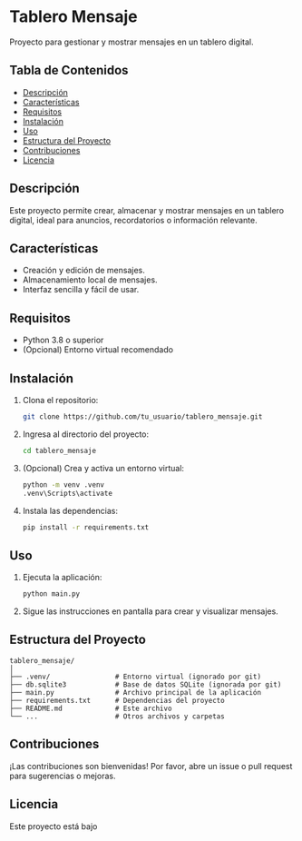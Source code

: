 # Tablero Mensaje

Proyecto para gestionar y mostrar mensajes en un tablero digital.

## Tabla de Contenidos

- [Descripción](#descripción)
- [Características](#características)
- [Requisitos](#requisitos)
- [Instalación](#instalación)
- [Uso](#uso)
- [Estructura del Proyecto](#estructura-del-proyecto)
- [Contribuciones](#contribuciones)
- [Licencia](#licencia)

## Descripción

Este proyecto permite crear, almacenar y mostrar mensajes en un tablero digital, ideal para anuncios, recordatorios o información relevante.

## Características

- Creación y edición de mensajes.
- Almacenamiento local de mensajes.
- Interfaz sencilla y fácil de usar.

## Requisitos

- Python 3.8 o superior
- (Opcional) Entorno virtual recomendado

## Instalación

1. Clona el repositorio:
   ```sh
   git clone https://github.com/tu_usuario/tablero_mensaje.git
   ```
2. Ingresa al directorio del proyecto:
   ```sh
   cd tablero_mensaje
   ```
3. (Opcional) Crea y activa un entorno virtual:
   ```sh
   python -m venv .venv
   .venv\Scripts\activate
   ```
4. Instala las dependencias:
   ```sh
   pip install -r requirements.txt
   ```

## Uso

1. Ejecuta la aplicación:
   ```sh
   python main.py
   ```
2. Sigue las instrucciones en pantalla para crear y visualizar mensajes.

## Estructura del Proyecto

```
tablero_mensaje/
│
├── .venv/                # Entorno virtual (ignorado por git)
├── db.sqlite3            # Base de datos SQLite (ignorada por git)
├── main.py               # Archivo principal de la aplicación
├── requirements.txt      # Dependencias del proyecto
├── README.md             # Este archivo
└── ...                   # Otros archivos y carpetas
```

## Contribuciones

¡Las contribuciones son bienvenidas! Por favor, abre un issue o pull request para sugerencias o mejoras.

## Licencia

Este proyecto está bajo